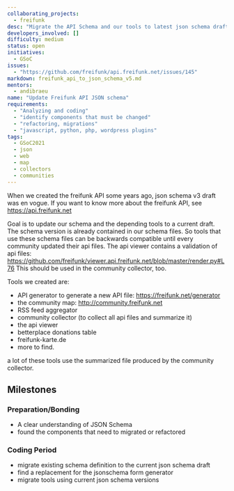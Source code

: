 ```yaml
---
collaborating_projects:
  - freifunk
desc: "Migrate the API Schema and our tools to latest json schema draft"
developers_involved: []
difficulty: medium
status: open
initiatives:
  - GSoC
issues:
  - "https://github.com/freifunk/api.freifunk.net/issues/145"
markdown: freifunk_api_to_json_schema_v5.md
mentors:
  - andibraeu
name: "Update Freifunk API JSON schema"
requirements:
  - "Analyzing and coding"
  - "identify components that must be changed"
  - "refactoring, migrations"
  - "javascript, python, php, wordpress plugins"
tags:
  - GSoC2021
  - json
  - web
  - map
  - collectors
  - communities
---
```


When we created the freifunk API some years ago, json schema v3 draft was en vogue. If you want to know more about the freifunk API, see https://api.freifunk.net

Goal is to update our schema and the depending tools to a current draft. The schema version is already contained in our schema files. So tools that use these schema files can be backwards compatible until every community updated their api files. The api viewer contains a validation of api files: https://github.com/freifunk/viewer.api.freifunk.net/blob/master/render.py#L76 This should be used in the community collector, too.

Tools we created are:

* API generator to generate a new API file: https://freifunk.net/generator
* the community map: http://community.freifunk.net
* RSS feed aggregator
* community collector (to collect all api files and summarize it)
* the api viewer
* betterplace donations table
* freifunk-karte.de
* more to find.

a lot of these tools use the summarized file produced by the community collector.

## Milestones

### Preparation/Bonding

* A clear understanding of JSON Schema
* found the components that need to migrated or refactored

### Coding Period

* migrate existing schema definition to the current json schema draft
* find a replacement for the jsonschema form generator
* migrate tools using current json schema versions
